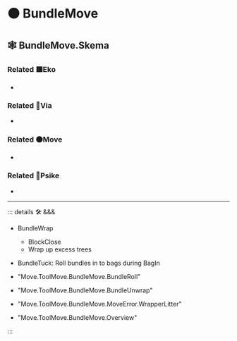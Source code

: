 # 🟠 <move>BundleMove</move>

## 🕸 BundleMove.Skema

### Related 🟩<eko>Eko</eko>

-

### Related 🔻<via>Via</via>

-

### Related 🟠<move>Move</move>

-

### Related 💜<psike>Psike</psike>

-

---

<!-- =================================================== -->
<!-- =================================================== -->
<!-- =================================================== -->
<!-- =================================================== -->
<!-- =================================================== -->
::: details 🛠 <dev>&&&</dev>

- BundleWrap
    - BlockClose
    - Wrap up excess trees
- BundleTuck: Roll bundles in to bags during BagIn

- "Move.ToolMove.BundleMove.BundleRoll"
- "Move.ToolMove.BundleMove.BundleUnwrap"
- "Move.ToolMove.BundleMove.MoveError.WrapperLitter"
- "Move.ToolMove.BundleMove.Overview"

:::
